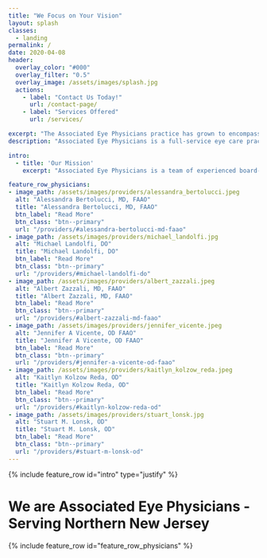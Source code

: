 ```yaml
---
title: "We Focus on Your Vision"
layout: splash
classes:
  - landing
permalink: /
date: 2020-04-08
header:
  overlay_color: "#000"
  overlay_filter: "0.5"
  overlay_image: /assets/images/splash.jpg
  actions:
    - label: "Contact Us Today!"
      url: /contact-page/
    - label: "Services Offered"
      url: /services/

excerpt: "The Associated Eye Physicians practice has grown to encompass several offices, serving northern New Jersey: Clifton, Elizabeth, Newark, Pompton Lakes, and Westfield. All while maintaining the family-oriented ambiance that allows the team to work behind the scene to deliver personalized eye care."
description: "Associated Eye Physicians is a full-service eye care practice in Northern New Jersey - Clifton, Elizabeth, Newark, Pompton lakes, and Westfield. We offer a wide range of services, including comprehensive eye exams, vision therapy, and contact lens fittings."

intro: 
  - title: 'Our Mission'
    excerpt: "Associated Eye Physicians is a team of experienced board-certified ophthalmologists and optometrists dedicated to providing comprehensive and personalized eye care to patients of all ages. We use the latest laser technology and treatments to diagnose and provide the best possible care for eye diseases and vision correction. Our team committed to providing our patients with a warm, friendly, and professional experience."

feature_row_physicians:
- image_path: /assets/images/providers/alessandra_bertolucci.jpeg
  alt: "Alessandra Bertolucci, MD, FAAO"
  title: "Alessandra Bertolucci, MD, FAAO"
  btn_label: "Read More"
  btn_class: "btn--primary" 
  url: "/providers/#alessandra-bertolucci-md-faao"
- image_path: /assets/images/providers/michael_landolfi.jpg
  alt: "Michael Landolfi, DO"
  title: "Michael Landolfi, DO"
  btn_label: "Read More"
  btn_class: "btn--primary" 
  url: "/providers/#michael-landolfi-do"
- image_path: /assets/images/providers/albert_zazzali.jpeg
  alt: "Albert Zazzali, MD, FAAO"
  title: "Albert Zazzali, MD, FAAO"
  btn_label: "Read More"
  btn_class: "btn--primary" 
  url: "/providers/#albert-zazzali-md-faao"
- image_path: /assets/images/providers/jennifer_vicente.jpeg
  alt: "Jennifer A Vicente, OD FAAO"
  title: "Jennifer A Vicente, OD FAAO"
  btn_label: "Read More"
  btn_class: "btn--primary" 
  url: "/providers/#jennifer-a-vicente-od-faao"
- image_path: /assets/images/providers/kaitlyn_kolzow_reda.jpeg
  alt: "Kaitlyn Kolzow Reda, OD"
  title: "Kaitlyn Kolzow Reda, OD"
  btn_label: "Read More"
  btn_class: "btn--primary" 
  url: "/providers/#kaitlyn-kolzow-reda-od"
- image_path: /assets/images/providers/stuart_lonsk.jpg
  alt: "Stuart M. Lonsk, OD"
  title: "Stuart M. Lonsk, OD"
  btn_label: "Read More"
  btn_class: "btn--primary" 
  url: "/providers/#stuart-m-lonsk-od"
---
```

<link rel="icon" href="../assets/images/aep_favicon.ico" type="image/x-icon">
{% include feature_row id="intro" type="justify" %}

<div class="feature_row_physicians">
  <h1>We are Associated Eye Physicians - Serving Northern New Jersey</h1>
  {% include feature_row id="feature_row_physicians" %}
</div>

